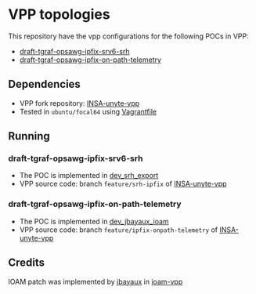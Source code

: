 # VPP topologies

This repository have the vpp configurations for the following POCs in VPP:
- [draft-tgraf-opsawg-ipfix-srv6-srh](https://datatracker.ietf.org/doc/html/draft-tgraf-opsawg-ipfix-srv6-srh-05)
- [draft-tgraf-opsawg-ipfix-on-path-telemetry](https://datatracker.ietf.org/doc/html/draft-tgraf-opsawg-ipfix-on-path-telemetry-00)

## Dependencies
- VPP fork repository: [INSA-unyte-vpp](https://github.com/insa-unyte/vpp)
- Tested in `ubuntu/focal64` using [Vagrantfile](./Vagrantfile)

## Running

### draft-tgraf-opsawg-ipfix-srv6-srh

- The POC is implemented in [dev_srh_export](./dev_srh_export)
- VPP source code: branch `feature/srh-ipfix` of [INSA-unyte-vpp](https://github.com/insa-unyte/vpp/tree/feature/srh-ipfix)

### draft-tgraf-opsawg-ipfix-on-path-telemetry

- The POC is implemented in [dev_jbayaux_ioam](./dev_jbayaux_ioam)
- VPP source code: branch `feature/ipfix-onpath-telemetry` of [INSA-unyte-vpp](https://github.com/insa-unyte/vpp/tree/feature/ipfix-onpath-telemetry)


## Credits

IOAM patch was implemented by [jbayaux](https://github.com/jbayaux) in [ioam-vpp](https://github.com/Advanced-Observability/ioam-vpp)
